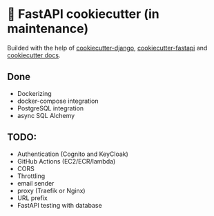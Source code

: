 # 🎒 FastAPI cookiecutter (in maintenance)

Builded with the help of [cookiecutter-django](https://github.com/cookiecutter/cookiecutter-django), [cookiecutter-fastapi](https://github.com/Dectinc/cookiecutter-fastapi) and [cookiecutter docs](https://cookiecutter.readthedocs.io/en/2.0.2/).

## Done

- Dockerizing
- docker-compose integration
- PostgreSQL integration
- async SQL Alchemy

## TODO:

- Authentication (Cognito and KeyCloak)
- GitHub Actions (EC2/ECR/lambda)
- CORS
- Throttling
- email sender
- proxy (Traefik or Nginx)
- URL prefix
- FastAPI testing with database
